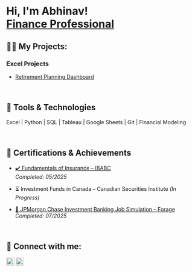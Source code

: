<h1>Hi, I'm Abhinav! <br> <a href="https://www.linkedin.com/in/abhinavvwadhwa/">Finance Professional</a>

<h2>👨‍💻 My Projects:</h2>
<h3> Excel Projects </h3>

  - [Retirement Planning Dashboard](https://github.com/abhinavwadhwa1404/Activeprojects)
<br>

<H2> 🧰 Tools & Technologies </H2>

Excel | Python | SQL | Tableau | Google Sheets | Git | Financial Modeling

<br>
<H2> 📜 Certifications & Achievements </H2>

- [✔️ Fundamentals of Insurance – IBABC](https://imgur.com/DM2PF4d)  
  *Completed: 05/2025*

- ⏳ Investment Funds in Canada – Canadian Securities Institute
  *(In Progress)*  
  

- [🏦 JPMorgan Chase Investment Banking Job Simulation – Forage](https://forage-uploads-prod.s3.amazonaws.com/completion-certificates/Sj7temL583QAYpHXD/YD2kY95RQxQtXxFTS_Sj7temL583QAYpHXD_rEg3zwK3LcMxMbwFr_1751407890292_completion_certificate.pdf)  
  *Completed: 07/2025*

<br> 
<h2> 🤳 Connect with me:</h2>

[<img align="left" alt="AbhinavWadhwa | LinkedIn" width="22px" src="https://imgur.com/xZHrdjd.jpg" />][linkedin]
[<img align="left" alt="AbhinavWadhwa | Instagram" width="22px" src="https://imgur.com/DvIDenb.jpg" />][instagram]

[instagram]: https://www.instagram.com/abhinavvwadhwa/
[LinkedIn]: https://www.linkedin.com/in/abhinavvwadhwa/
